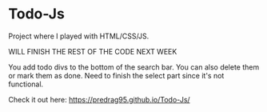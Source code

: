 # Todo-Js

Project where I played with HTML/CSS/JS.

WILL FINISH THE REST OF THE CODE NEXT WEEK

You add todo divs to the bottom of the search bar. You can also delete them or mark them as done. Need to finish the select part since it's not functional.

 
Check it out here: https://predrag95.github.io/Todo-Js/
 

